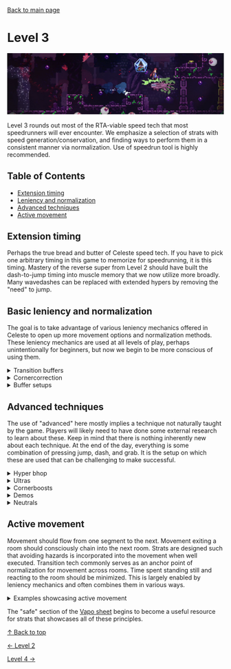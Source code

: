 [Back to main page](https://github.com/kwan22/habits/blob/main/README.md)

# Level 3

<img src = "https://github.com/kwan22/habits/blob/main/images/lv3.png" width = "960">

Level 3 rounds out most of the RTA-viable speed tech that most speedrunners will ever encounter. We emphasize a selection of strats with speed generation/conservation, and finding ways to perform them in a consistent manner via normalization. Use of speedrun tool is highly recommended.

## Table of Contents
- [Extension timing](#extension-timing)
- [Leniency and normalization](#basic-leniency-and-normalization)
- [Advanced techniques](#advanced-techniques)
- [Active movement](#active-movement)

## Extension timing  
Perhaps the true bread and butter of Celeste speed tech. If you have to pick one arbitrary timing in this game to memorize for speedrunning, it is this timing. Mastery of the reverse super from Level 2 should have built the dash-to-jump timing into muscle memory that we now utilize more broadly. Many wavedashes can be replaced with extended hypers by removing the "need" to jump.

## Basic leniency and normalization
The goal is to take advantage of various leniency mechanics offered in Celeste to open up more movement options and normalization methods. These leniency mechanics are used at all levels of play, perhaps unintentionally for beginners, but now we begin to be more conscious of using them.

<details>
  <summary>Transition buffers</summary>
  Dash through a transition and jump after to perform the dash tech across the screen transition. One of the best ways to normalize movement. <br>
  <img src="https://github.com/kwan22/habits/blob/main/images/lv3/4a_shrine_trans_wb.webp" width="480">
  <img src="https://github.com/kwan22/habits/blob/main/images/lv3/7a_2500m_3_transsuper.webp" width="480">

  Pausing for cutscene skips on transition can be buffered in v1.4. When executed correctly, the pause menu should appear at the end of transition and before Madeline moves. <br>
  <img src="https://github.com/kwan22/habits/blob/main/images/lv3/2a_intervention_1_pause.webp" width="480">
  <img src="https://github.com/kwan22/habits/blob/main/images/lv3/3a_suite_final_pause.webp" width="480"> <br>
  While missing the buffer out of transition is largely inconsequential for cutscene skips, these are useful diagnostics as they provides instant feedback to evaluate if you are properly buffering out of the transition.
</details>

<details>
  <summary>Cornercorrection</summary>
  Cornercorrection and floorsnapping are leniency mechanics that will be naturally used at all levels, but here we will intentionally emphasize movement where lining up a midair dash for cornercorrection is lenient. Jumpthrough correction leniency is also demonstrated. This is also a nice place to learn the timing for dashing at or near max height and not releasing jump while doing so. A jump lines up well with a 3-tile height platform, and a hyper lines up well with both 1-tile and 2-tile height platforms. <br>
    <img src="https://github.com/kwan22/habits/blob/main/images/lv3/2a_start_hyper_1tile.webp" width="480">
    <img src="https://github.com/kwan22/habits/blob/main/images/lv3/7a_2k_start_cut.webp" width="480">    

  Jumpthroughs, moving platforms, and clouds are even more forgiving with cornercorrection.<br> 
  <img src="https://github.com/kwan22/habits/blob/main/images/lv3/4a_start_triplat.webp" width="480">
  <img src="https://github.com/kwan22/habits/blob/main/images/lv3/6a_resolution_super.webp" width="480">
  </details>
<details>
  <summary>Buffer setups</summary>
  Gradual introduction of the buffer mechanic with some setups that rely heavily on buffering to be viable. Jumps on or near spikes ("spikejumps") are common examples. The timesave from these is cool but not important: these are more useful as diagnostics in that the strat fails with improper buffering. <br>
  <img src="https://github.com/kwan22/habits/blob/main/images/lv3/3a_boxes_spikejump.webp" width="480">
  <img src="https://github.com/kwan22/habits/blob/main/images/lv3/4a_shrine_spikejump.webp" width="480">
  <img src="https://github.com/kwan22/habits/blob/main/images/lv3/5a_unraveling_spikejump.webp" width="480">
  <img src="https://github.com/kwan22/habits/blob/main/images/lv3/7a_2500m_keyskip_boomer.webp" width="480">
</details>

## Advanced techniques
The use of "advanced" here mostly implies a technique not naturally taught by the game. Players will likely need to have done some external research to learn about these. Keep in mind that there is nothing inherently new about each technique. At the end of the day, everything is some combination of pressing jump, dash, and grab. It is the setup on which these are used that can be challenging to make successful.
<details>
  <summary>Hyper bhop</summary>
  Hyper with a short jump to return to the ground quickly, and jump (bhop) again for a small speed boost. This is frequently the fastest way to accelerate from a standstill, and may provide some small optimizations over a simple hyper. When well executed in the right situations, it can effectively provide the horizontal speed of a hyper and the vertical speed of a bhop.<br>
  <img src="https://github.com/kwan22/habits/blob/main/images/lv3/3a_suite_thumbnail_hyperbhop.webp" width="480">
  <img src="https://github.com/kwan22/habits/blob/main/images/lv3/4a_shrine_hyperbhop.webp" width="480">
  <img src="https://github.com/kwan22/habits/blob/main/images/lv3/6a_reflection_badelineboost.webp" width="480">
  <img src="https://github.com/kwan22/habits/blob/main/images/lv3/6a_rb_hyperbhop_2.webp" width="480">
</details>
<details>
  <summary>Ultras</summary>
  Collide with the ground after a downdiagonal dash ends to gain a 1.2x horizontal speed multiplier. Requires a minimum elevation drop of almost 4 tiles from the start of the downdiagonal, dash or an interaction that cancels the dash (e.g. Theo) to preserve the speed. Commonly performed using an extended hyper into downdiagonal. Avoid buffering jump on landing if possible.<br>
  <img src="https://github.com/kwan22/habits/blob/main/images/lv3/2a_start_ultra.webp" width="480">
  <img src="https://github.com/kwan22/habits/blob/main/images/lv3/2a_awake_ultra.webp" width="480">
  <img src="https://github.com/kwan22/habits/blob/main/images/lv3/3a_boxes_ultra.webp" width="480">
  <img src="https://github.com/kwan22/habits/blob/main/images/lv3/5a_depths1_ultra.webp" width="480">
</details>
<details>
  <summary>Cornerboosts </summary>
  Climbjump near a corner for a chance to gain a small speed boost. May contain "rng" depending on the setup. <br>
  <img src="https://github.com/kwan22/habits/blob/main/images/lv3/1a_start_wavecb.webp" width="480">
  <img src="https://github.com/kwan22/habits/blob/main/images/lv3/3a_start_cb.webp" width="480">
  <img src="https://github.com/kwan22/habits/blob/main/images/lv3/6a_hollows_1_cb.webp" width="480">
  <img src="https://github.com/kwan22/habits/blob/main/images/lv3/7a_flag24_wb_cb.webp" width="480">
</details>
<details>
  <summary>Demos</summary>
  An in-game bind since v1.4; dash with a crouching hitbox. Enables some skips, opens up movement options, and adds leniency in some cases. <br>
  <img src="https://github.com/kwan22/habits/blob/main/images/lv3/2a_awake_midair_demos.webp" width="480">
  <img src="https://github.com/kwan22/habits/blob/main/images/lv3/3a_shaft_demo_8f.webp" width="480">
  <img src="https://github.com/kwan22/habits/blob/main/images/lv3/7a_1k_dhyper.webp" width="480">
  <img src="https://github.com/kwan22/habits/blob/main/images/lv3/7a_2k_as.webp" width="480">
</details>
<details>
  <summary>Neutrals</summary>
  Jump off a wall without holding grab and any horizontal directions. Can be used to ascend without spending stamina or normalize horizontal trajectory from a walljump or wallbounce. <br>
  <img src="https://github.com/kwan22/habits/blob/main/images/lv3/1a_chasm_leftwall_safe.webp" width="480">
  <img src="https://github.com/kwan22/habits/blob/main/images/lv3/4a_trail_ultra_neutrals.webp" width="480">
  <img src="https://github.com/kwan22/habits/blob/main/images/lv3/6a_hollows_1_neutral.webp" width="480">
  <img src="https://github.com/kwan22/habits/blob/main/images/lv3/7a_flag12_neutral.webp" width="480">
</details>

## Active movement  
Movement should flow from one segment to the next. Movement exiting a room should consciously chain into the next room. Strats are designed such that avoiding hazards is incorporated into the movement when well executed. Transition tech commonly serves as an anchor point of normalization for movement across rooms. Time spent standing still and reacting to the room should be minimized. This is largely enabled by leniency mechanics and often combines them in various ways.
<details>
  <summary>Examples showcasing active movement</summary>
  <img src="https://github.com/kwan22/habits/blob/main/images/lv3/3a_start_triplat_active.webp" width="480">
  <img src="https://github.com/kwan22/habits/blob/main/images/lv3/3a_suite_final.webp" width="480"> <br>
  Note the use of transition tech and leniency mechanics, including cornercorrection and buffering. Active movement is applicable literally everywhere, but has the most visually obvious impact on cycle-restricted movement. With good active movement, we don't need to worry about cycles or red-dot since those should be incorporated into the movement. However, if anything goes wrong and we get off-cycle, then red-dot can strike at any time.
</details>

The "safe" section of the [Vapo sheet](https://docs.google.com/spreadsheets/d/1HsFtpz_wfA4yrMuZOMX-f69O6ZEZph8db1ReKX8SNIY/edit?gid=0#gid=0) begins to become a useful resource for strats that showcases all of these principles.

[&#8593; Back to top](#level-3)

[&#8592; Level 2](https://github.com/kwan22/habits/blob/main/level2.md) 

[Level 4 &#8594;](https://github.com/kwan22/habits/blob/main/level4.md)
